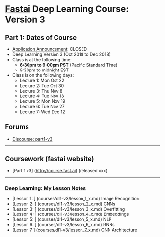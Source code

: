 # [Fastai](http://www.fast.ai) Deep Learning Course:  Version 3

## Part 1:  Dates of Course
- [Application Announcement](http://forums.fast.ai/t/fast-ai-live-the-new-version-of-the-international-fellowship/22825):  CLOSED
- Deep Learning Version 3 (Oct 2018 to Dec 2018)
- Class is at the following time:
  - **6:30pm to 9:00pm PST** (Pacific Standard Time)
  - 9:30pm to midnight EST
- Class is on the following days:
  - Lecture 1:  Mon Oct 22
  - Lecture 2:  Tue Oct 30
  - Lecture 3:  Thu Nov 8
  - Lecture 4:  Tue Nov 13
  - Lecture 5:  Mon Nov 19
  - Lecture 6:  Tue Nov 27
  - Lecture 7:  Wed Dec 12

## Forums
* [Discourse: part1-v3](http://forums.fast.ai/c/part1-v3)

---
## Coursework (fastai website)
* [Part 1 v3] (http://course.fast.ai)  (released xxx)

---

### [Deep Learning: My Lesson Notes](courses/dl1-v3/) 
* [Lesson 1: ] (courses/dl1-v3/lesson_1_x.md) Image Recognition
* [Lesson 2: ] (courses/dl1-v3/lesson_2_x.md) CNNs
* [Lesson 3: ] (courses/dl1-v3/lesson_3_x.md) Overfitting
* [Lesson 4: ] (courses/dl1-v3/lesson_4_x.md) Embeddings
* [Lesson 5: ] (courses/dl1-v3/lesson_5_x.md) NLP
* [Lesson 6: ] (courses/dl1-v3/lesson_6_x.md) RNNs
* [Lesson 7  ] (courses/dl1-v3/lesson_7_x.md) CNN Architecture



